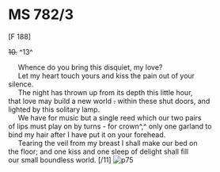 # MS 782/3 

[F 188]

~~10.~~ ^13^ 

&nbsp;&nbsp;&nbsp;&nbsp;&nbsp;Whence do you bring this disquiet, my love? \
&nbsp;&nbsp;&nbsp;&nbsp;&nbsp;Let my heart touch yours and kiss the pain out of your \
silence. \
&nbsp;&nbsp;&nbsp;&nbsp;&nbsp;The night has thrown up from its depth this little hour, \
that love may build a new world ~~.~~ within these shut doors, and \
lighted by this solitary lamp. \
&nbsp;&nbsp;&nbsp;&nbsp;&nbsp;We have for music but a single reed which our two pairs \
of lips must play on by turns - for crown^,^ only one garland to \
bind my hair after I have put it on your forehead. \
&nbsp;&nbsp;&nbsp;&nbsp;&nbsp;Tearing the veil from my breast I shall make our bed on \
the floor; and one kiss and one sleep of delight shall fill \
our small boundless world. [/11]
![p75](MS782_3-075.jpg)
